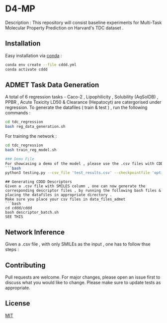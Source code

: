 # D4-MP 

Description : This repository will consist baseline experiments for Multi-Task Molecular Property Prediction on Harvard's TDC dataset . 

## Installation
Easy installation via [conda](https://www.anaconda.com/) : 
```bash
conda env create --file cddd.yml 
conda activate cddd
```

## ADMET Task Data Generation 
A total of 6 regression tasks - Caco-2 , Lipophilicity , Solubility (AqSolDB) , PPBR , Acute Toxicity LD50 & Clearance (Hepatocyt) are catergorised under regression. To generate the datafiles ( train & test ) , run the following commands : 
```bash
cd tdc_regression
bash reg_data_generation.sh 
```
For training the network : 
```bash
cd tdc_regression
bash train_reg_model.sh 

### Demo File 
For showcasing a demo of the model , please use the .csv files with CDDD descriptors to save time . 
```bash
python3 testing.py --csv_file 'test_results.csv' --checkpointfile 'optimal_checkpoint.pth'
```
```
## Generating CDDD Descriptors 
Given a .csv file with SMILES column , one can now generate the corresponding descriptor files , by running the following bash files & placing the datafiles in appropriate directory . 
Make sure you place your csv files in data_files_admet 
```bash
cd cddd/cddd
bash descriptor_batch.sh 
SEE THIS 
```

## Network Inference
Given a .csv file , with only SMILEs as the input , one has to follow thse steps : 




## Contributing
Pull requests are welcome. For major changes, please open an issue first to discuss what you would like to change.
Please make sure to update tests as appropriate.

## License
[MIT](https://choosealicense.com/licenses/mit/)


